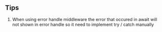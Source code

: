 ## Tips ##
1. When using error handle middleware the error that occured in await will not shown in error handle so it need to 
implement try / catch manually

